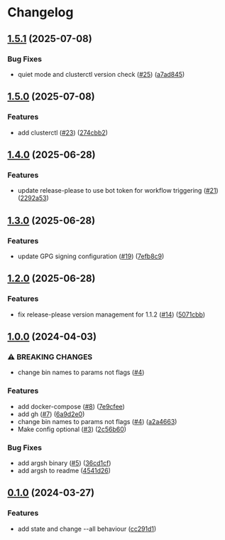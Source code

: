 # Changelog

## [1.5.1](https://github.com/fentas/b/compare/v1.5.0...v1.5.1) (2025-07-08)


### Bug Fixes

* quiet mode and clusterctl version check ([#25](https://github.com/fentas/b/issues/25)) ([a7ad845](https://github.com/fentas/b/commit/a7ad845ef1de6f4a9e3a2c9f7a92d3cd9c102435))

## [1.5.0](https://github.com/fentas/b/compare/v1.4.0...v1.5.0) (2025-07-08)


### Features

* add clusterctl ([#23](https://github.com/fentas/b/issues/23)) ([274cbb2](https://github.com/fentas/b/commit/274cbb285b0d82a5c096476ecbac6e5cab821512))

## [1.4.0](https://github.com/fentas/b/compare/v1.3.0...v1.4.0) (2025-06-28)


### Features

* update release-please to use bot token for workflow triggering ([#21](https://github.com/fentas/b/issues/21)) ([2292a53](https://github.com/fentas/b/commit/2292a532a32776b8ac61fb4241447811590a66ba))

## [1.3.0](https://github.com/fentas/b/compare/v1.2.0...v1.3.0) (2025-06-28)


### Features

* update GPG signing configuration ([#19](https://github.com/fentas/b/issues/19)) ([7efb8c9](https://github.com/fentas/b/commit/7efb8c9c5f2fafb468e9c0366ca3feb898b43611))

## [1.2.0](https://github.com/fentas/b/compare/v1.1.1...v1.2.0) (2025-06-28)


### Features

* fix release-please version management for 1.1.2 ([#14](https://github.com/fentas/b/issues/14)) ([5071cbb](https://github.com/fentas/b/commit/5071cbbf4386ffb3880a0c74e847713b9577bc54))

## [1.0.0](https://github.com/buyoio/b/compare/v0.1.0...v1.0.0) (2024-04-03)


### ⚠ BREAKING CHANGES

* change bin names to params not flags ([#4](https://github.com/buyoio/b/issues/4))

### Features

* add docker-compose ([#8](https://github.com/buyoio/b/issues/8)) ([7e9cfee](https://github.com/buyoio/b/commit/7e9cfeee41b9eaa03b2e7d816f076bb32fc49d75))
* add gh ([#7](https://github.com/buyoio/b/issues/7)) ([6a9d2e0](https://github.com/buyoio/b/commit/6a9d2e028632b1bbb6f04911ca7870ac51ca3097))
* change bin names to params not flags ([#4](https://github.com/buyoio/b/issues/4)) ([a2a4663](https://github.com/buyoio/b/commit/a2a4663b767bffd38a5b61d8a1c490183a949e4a))
* Make config optional ([#3](https://github.com/buyoio/b/issues/3)) ([2c56b60](https://github.com/buyoio/b/commit/2c56b60c9e51d8df74a559033076ae8a60ff1f02))


### Bug Fixes

* add argsh binary ([#5](https://github.com/buyoio/b/issues/5)) ([36cd1cf](https://github.com/buyoio/b/commit/36cd1cf127f5976c1269be851d064c17a497a16a))
* add argsh to readme ([4541d26](https://github.com/buyoio/b/commit/4541d2612274b637df928ce1f9e497583358d121))

## [0.1.0](https://github.com/buyoio/b/compare/v0.0.1...v0.1.0) (2024-03-27)


### Features

* add state and change --all behaviour ([cc291d1](https://github.com/buyoio/b/commit/cc291d140b4ba9007f91fa2114c5964582cd8f75))
